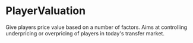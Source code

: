 # PlayerValuation
Give players price value based on a number of factors. Aims at controlling underpricing or overpricing of players in today's transfer market.
